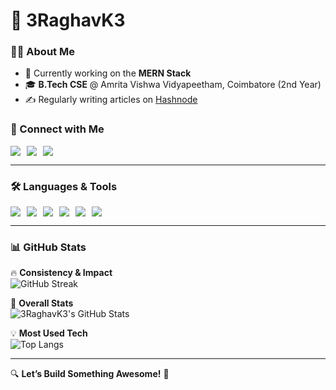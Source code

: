 # 🚀 3RaghavK3  

### 👨‍💻 About Me  
- 🌱 Currently working on the **MERN Stack**  
- 🎓 **B.Tech CSE** @ Amrita Vishwa Vidyapeetham, Coimbatore (2nd Year)  
- ✍️ Regularly writing articles on [Hashnode](https://hashnode.com/@Raghavk33)  

### 🔗 Connect with Me  
<div style="display: flex; gap: 10px;">
  <a href="https://www.linkedin.com/in/3RaghavK3">
    <img src="https://img.shields.io/badge/LinkedIn-0A66C2?style=for-the-badge&logo=linkedin&logoColor=white" />
  </a>
  <a href="https://x.com/33raghavk33">
    <img src="https://img.shields.io/badge/X-000000?style=for-the-badge&logo=twitter&logoColor=white" />
  </a>
  <a href="https://hashnode.com/@Raghavk33">
    <img src="https://img.shields.io/badge/Hashnode-2962FF?style=for-the-badge&logo=hashnode&logoColor=white" />
  </a>
</div>

---

### 🛠️ Languages & Tools  
<div style="display: flex; gap: 10px;">
  <img src="https://img.shields.io/badge/JavaScript-F7DF1E?style=flat-square&logo=javascript&logoColor=black" />
  <img src="https://img.shields.io/badge/HTML5-E34F26?style=flat-square&logo=html5&logoColor=white" />
  <img src="https://img.shields.io/badge/CSS3-1572B6?style=flat-square&logo=css3&logoColor=white" />
  <img src="https://img.shields.io/badge/MongoDB-47A248?style=flat-square&logo=mongodb&logoColor=white" />
  <img src="https://img.shields.io/badge/VS_Code-007ACC?style=flat-square&logo=visual-studio-code&logoColor=white" />
  <img src="https://img.shields.io/badge/GitHub-181717?style=flat-square&logo=github&logoColor=white" />
</div>

---

### 📊 GitHub Stats  
🔥 **Consistency & Impact**  
![GitHub Streak](https://streak-stats.demolab.com/?user=3RaghavK3&theme=tokyonight)  

🚀 **Overall Stats**  
![3RaghavK3's GitHub Stats](https://github-readme-stats.vercel.app/api?username=3RaghavK3&show_icons=true&theme=tokyonight)  

💡 **Most Used Tech**  
![Top Langs](https://github-readme-stats.vercel.app/api/top-langs/?username=3RaghavK3&layout=compact&theme=tokyonight)  

---

🔍 **Let’s Build Something Awesome!** 🚀
